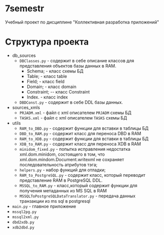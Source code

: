 # 7semestr
Учебный проект по дисциплине "Коллективная разработка приложений"
# Структура проекта
+ db_sources
	+ `DBClasses.py` - содержит в себе описание классов для представления объектов базы данных в RAM.
		 - Schema; - класс схемы БД
		 - Table; - класс table 
		 - Field; - класс field 
		 - Domain; - класс domain 
		 - Constraint; -- класс Constraint
		 - Index. - класс index 
	+ `DBDConst.py` - содержит в себе DDL базы данных.
+ sources_xmls
    + `PRJADM.xml` - файл с xml описателем `PRJADM` схемы БД
    + `TASKS.xml` - файл с xml описателем `TASKS` схемы БД
+ utils
    + `RAM_to_DBD.py` - содержит функции для вставки в таблицы БД
	+ `DBD_to_RAM.py` - содержит класс для переноса DBD в RAM
	+ `RAM_to_XDB.py` - содержит функции для вставки в таблицы БД
	+ `XDB_to_RAM.py` - содержит класс для переноса XDB в RAM
	+ `minidom_fixed.py` - попытка исправления недостатка xml.dom.minidom, состоящего в том, что xml.dom.mindom.Document.writexml не сохраняет последовательность атрибутов тэга;
	+ `helpers.py` - набор функций для отладки;
	+ `RAM_to_PostgreSQL.py` - содержит класс, который переводит представление RAM в PostgreSQL DDL.
	+ `MSSQL_to_RAM.py` - класс,который содержит функции для получения метаданных из MS SQL в RAM
	+ `MSSQLToPostgreSQLDataTranslator.py` - передача данных транзакции из ms sql в postgresql
+ `main.py` - главное приложение
+ `mssql2pg.py`
+ `mssql2xml.py`
+ `dbd2xdb.py`
+ `xdb2dbd.py`
